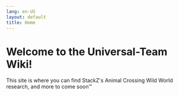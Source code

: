 ```yaml
---
lang: en-US
layout: default
title: Home
---
```


# Welcome to the Universal-Team Wiki!

This site is where you can find StackZ's Animal Crossing Wild World research, and more to come soon™
